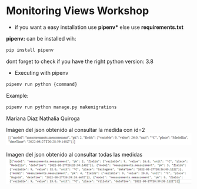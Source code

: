 # Monitoring Views Workshop

* if you want a easy installation use **pipenv\*** else use **requirements.txt**

**pipenv:** can be installed wih:

```bash
pip install pipenv
```

dont forget to check if you have the right python version: 3.8

* Executing with pipenv 
```bash
pipenv run python {command}
```
Example:
```bash
pipenv run python manage.py makemigrations 
```

Mariana Diaz
Nathalia Quiroga

Imágen  del json obtenido al consultar la medida con id=2
![alt text](https://github.com/marianadiaz179/TallerDjango-Vistas/blob/master/measurement%20id2.png)

Imagen del json obtenido al consultar todas las medidas
![alt text](https://github.com/marianadiaz179/TallerDjango-Vistas/blob/master/Measurements.png)

